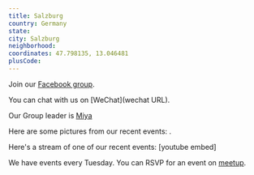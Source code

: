 ```yaml
---
title: Salzburg
country: Germany
state: 
city: Salzburg
neighborhood: 
coordinates: 47.798135, 13.046481
plusCode:
---
```

Join our [Facebook group](https://www.facebook.com/groups/free.code.camp.salzburg).

You can chat with us on [WeChat](wechat URL).

Our Group leader is [Miya](freecodecamp.org/miya)

Here are some pictures from our recent events:
![]().

Here's a stream of one of our recent events:
[youtube embed]

We have events every Tuesday. You can RSVP for an event on [meetup](meetupurl).
